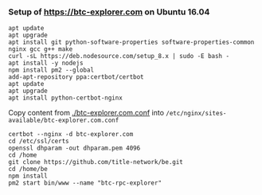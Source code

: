 ### Setup of https://btc-explorer.com on Ubuntu 16.04

    apt update
    apt upgrade
    apt install git python-software-properties software-properties-common nginx gcc g++ make
    curl -sL https://deb.nodesource.com/setup_8.x | sudo -E bash -
    apt install -y nodejs
    npm install pm2 --global
    add-apt-repository ppa:certbot/certbot
    apt update
    apt upgrade
    apt install python-certbot-nginx
    
Copy content from [./btc-explorer.com.conf](./btc-explorer.com.conf) into `/etc/nginx/sites-available/btc-explorer.com.conf`

    certbot --nginx -d btc-explorer.com
    cd /etc/ssl/certs
    openssl dhparam -out dhparam.pem 4096
    cd /home
    git clone https://github.com/title-network/be.git
    cd /home/be
    npm install
    pm2 start bin/www --name "btc-rpc-explorer"
